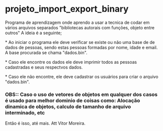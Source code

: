 # projeto_import_export_binary
 Programa de aprendizagem onde aprendo a usar a tecnica de codar em vários arquivos separados "bibliotecas  autorais com funções, objeto entre outros"
 A ideia é a seguinte;
 <p></p>
* Ao iniciar o programa ele deve verificar se existe ou não uma base de de dados de pessoas, sendo estas pessoas formadas por nome, idade e email. A base procurada se chama "dados.bin".
<p></p>
 * Caso ele encontre os dados ele deve imprimir todos as pessoas cadastradas e seus respectvos dados.
 <p></p>
 * Caso ele não encontre, ele deve cadastrar os usuários para criar o arquivo "dados.bin".
 <p></p>
 <h3>OBS:: Caso o uso de vetores de objetos em qualquer dos casos é usado para melhor dominio de coisas como: Alocação dinamica de objetos, calculo de tamanho de arquivo interminado, etc</h3>
 <p></p>
<p></p>
<p></p>
Então é isso, até mais. Att Vitor Moreira.
